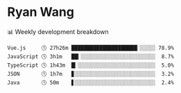 # Ryan Wang

 <!-- waka-box start -->
📊 Weekly development breakdown
```text
Vue.js     🕓 27h26m █████████████████████▎░░░░░ 78.9%
JavaScript 🕓 3h1m   ██▎░░░░░░░░░░░░░░░░░░░░░░░░  8.7%
TypeScript 🕓 1h43m  █▎░░░░░░░░░░░░░░░░░░░░░░░░░  5.0%
JSON       🕓 1h7m   ▊░░░░░░░░░░░░░░░░░░░░░░░░░░  3.2%
Java       🕓 50m    ▋░░░░░░░░░░░░░░░░░░░░░░░░░░  2.4%
```
<!-- Powered by https://github.com/YouEclipse/waka-box-go . -->
<!-- waka-box end -->